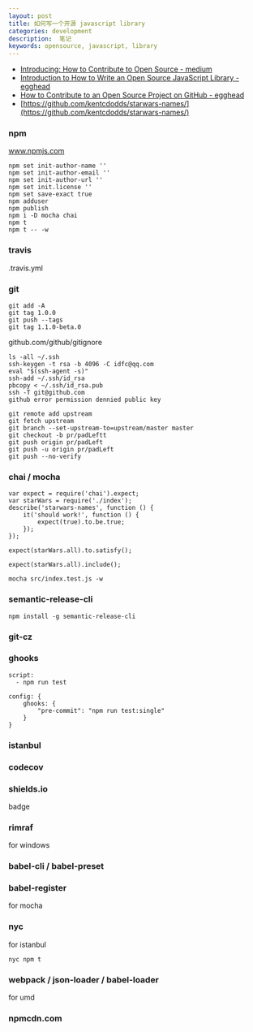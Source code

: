 ```yaml
---
layout: post
title: 如何写一个开源 javascript library 
categories: development
description:  笔记
keywords: opensource, javascript, library 
---
```


- [Introducing: How to Contribute to Open Source - medium](https://medium.com/@kentcdodds/introducing-how-to-contribute-to-open-source-be67917eb704#.yt5exq9tf)
- [Introduction to How to Write an Open Source JavaScript Library - egghead](https://egghead.io/lessons/javascript-how-to-write-a-javascript-library-introduction)
- [How to Contribute to an Open Source Project on GitHub - egghead](https://egghead.io/lessons/javascript-introduction-to-github)
- [https://github.com/kentcdodds/starwars-names/](https://github.com/kentcdodds/starwars-names/)


### npm

www.npmjs.com

```
npm set init-author-name ''
npm set init-author-email ''
npm set init-author-url ''
npm set init.license ''
npm set save-exact true
npm adduser
npm publish
npm i -D mocha chai
npm t
npm t -- -w
```

### travis

.travis.yml

### git

```
git add -A
git tag 1.0.0
git push --tags
git tag 1.1.0-beta.0
```

github.com/github/gitignore

```
ls -all ~/.ssh
ssh-keygen -t rsa -b 4096 -C idfc@qq.com
eval "$(ssh-agent -s)"
ssh-add ~/.ssh/id_rsa
pbcopy < ~/.ssh/id_rsa.pub
ssh -T git@github.com
github error permission dennied public key
```

```
git remote add upstream
git fetch upstream
git branch --set-upstream-to=upstream/master master
git checkout -b pr/padLeftt
git push origin pr/padLeft
git push -u origin pr/padLeft
git push --no-verify
```

### chai / mocha

```
var expect = require('chai').expect;
var starWars = require('./index');
describe('starwars-names', function () {
	it('should work!', function () {
		expect(true).to.be.true;
	});
});

expect(starWars.all).to.satisfy();

expect(starWars.all).include();
```

```
mocha src/index.test.js -w
```

### semantic-release-cli

```
npm install -g semantic-release-cli
```

### git-cz

### ghooks

```
script:
  - npm run test
```

```
config: {
	ghooks: {
		"pre-commit": "npm run test:single"
	}
}
```

### istanbul

### codecov

### shields.io

badge

### rimraf

for windows

### babel-cli / babel-preset

### babel-register

for mocha

### nyc

for istanbul

```
nyc npm t
```

### webpack / json-loader / babel-loader

for umd

### npmcdn.com




